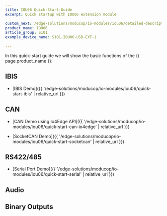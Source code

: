 ```yaml
---
title: IOU06 Quick-Start-Guide
excerpt: Quick startup with IOU06 extension module

custom_next: /edge-solutions/moducop/io-modules/iou06/detailed-description/
product_name: IOU06
article_group: S101
example_device_name: S101-IOU06-USB-EXT-1

---
```


In this quick-start guide we will show the basic functions of the {{ page.product_name }}:

## IBIS

* [IBIS Demo]({{ '/edge-solutions/moducop/io-modules/iou06/quick-start-ibis' | relative_url }})

## CAN

* [CAN Demo using Io4Edge API]({{ '/edge-solutions/moducop/io-modules/iou06/quick-start-can-io4edge' | relative_url }})

* [SocketCAN Demo]({{ '/edge-solutions/moducop/io-modules/iou06/quick-start-socketcan' | relative_url }})

## RS422/485

* [Serial Port Demo]({{ '/edge-solutions/moducop/io-modules/iou06/quick-start-serial' | relative_url }})

## Audio

## Binary Outputs
